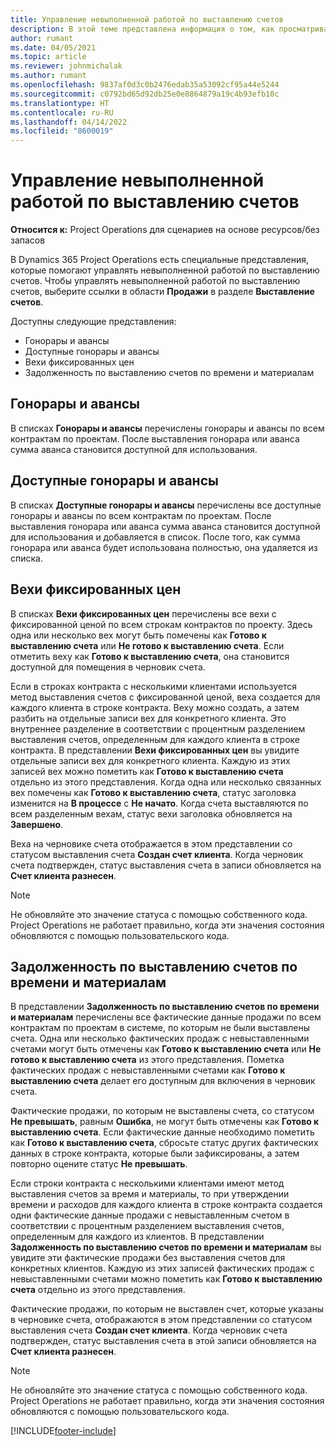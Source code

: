 ```yaml
---
title: Управление невыполненной работой по выставлению счетов
description: В этой теме представлена информация о том, как просматривать и работать с невыполненной работой по выставлению счетов в Project Operations.
author: rumant
ms.date: 04/05/2021
ms.topic: article
ms.reviewer: johnmichalak
ms.author: rumant
ms.openlocfilehash: 9837af0d3c0b2476edab35a53092cf95a44e5244
ms.sourcegitcommit: c0792bd65d92db25e0e8864879a19c4b93efb10c
ms.translationtype: HT
ms.contentlocale: ru-RU
ms.lasthandoff: 04/14/2022
ms.locfileid: "8600019"
---
```

# <a name="manage-billing-backlog"></a>Управление невыполненной работой по выставлению счетов

**Относится к:** Project Operations для сценариев на основе ресурсов/без запасов

В Dynamics 365 Project Operations есть специальные представления, которые помогают управлять невыполненной работой по выставлению счетов. Чтобы управлять невыполненной работой по выставлению счетов, выберите ссылки в области **Продажи** в разделе **Выставление счетов**. 

Доступны следующие представления:

- Гонорары и авансы
- Доступные гонорары и авансы
- Вехи фиксированных цен
- Задолженность по выставлению счетов по времени и материалам

## <a name="retainers-and-advances"></a>Гонорары и авансы

В списках **Гонорары и авансы** перечислены гонорары и авансы по всем контрактам по проектам. После выставления гонорара или аванса сумма аванса становится доступной для использования.

## <a name="available-retainers-and-advances"></a>Доступные гонорары и авансы

В списках **Доступные гонорары и авансы** перечислены все доступные гонорары и авансы по всем контрактам по проектам. После выставления гонорара или аванса сумма аванса становится доступной для использования и добавляется в список. После того, как сумма гонорара или аванса будет использована полностью, она удаляется из списка.

## <a name="fixed-price-milestones"></a>Вехи фиксированных цен

В списках **Вехи фиксированных цен** перечислены все вехи с фиксированной ценой по всем строкам контрактов по проекту. Здесь одна или несколько вех могут быть помечены как **Готово к выставлению счета** или **Не готово к выставлению счета**. Если отметить веху как **Готово к выставлению счета**, она становится доступной для помещения в черновик счета.

Если в строках контракта с несколькими клиентами используется метод выставления счетов с фиксированной ценой, веха создается для каждого клиента в строке контракта. Веху можно создать, а затем разбить на отдельные записи вех для конкретного клиента. Это внутреннее разделение в соответствии с процентным разделением выставления счетов, определенным для каждого клиента в строке контракта. В представлении **Вехи фиксированных цен** вы увидите отдельные записи вех для конкретного клиента. Каждую из этих записей вех можно пометить как **Готово к выставлению счета** отдельно из этого представления. Когда одна или несколько связанных вех помечены как **Готово к выставлению счета**, статус заголовка изменится на **В процессе** с **Не начато**. Когда счета выставляются по всем разделенным вехам, статус вехи заголовка обновляется на **Завершено**.

Веха на черновике счета отображается в этом представлении со статусом выставления счета **Создан счет клиента**. Когда черновик счета подтвержден, статус выставления счета в записи обновляется на **Счет клиента разнесен**. 

> [!NOTE] 
> Не обновляйте это значение статуса с помощью собственного кода. Project Operations не работает правильно, когда эти значения состояния обновляются с помощью пользовательского кода.

## <a name="time-and-material-billing-backlog"></a>Задолженность по выставлению счетов по времени и материалам

В представлении **Задолженность по выставлению счетов по времени и материалам** перечислены все фактические данные продажи по всем контрактам по проектам в системе, по которым не были выставлены счета. Одна или несколько фактических продаж с невыставленными счетами могут быть отмечены как **Готово к выставлению счета** или **Не готово к выставлению счета** из этого представления. Пометка фактических продаж с невыставленными счетами как **Готово к выставлению счета** делает его доступным для включения в черновик счета.

Фактические продажи, по которым не выставлены счета, со статусом **Не превышать**, равным **Ошибка**, не могут быть отмечены как **Готово к выставлению счета**. Если фактические данные необходимо пометить как **Готово к выставлению счета**, сбросьте статус других фактических данных в строке контракта, которые были зафиксированы, а затем повторно оцените статус **Не превышать**.

Если строки контракта с несколькими клиентами имеют метод выставления счетов за время и материалы, то при утверждении времени и расходов для каждого клиента в строке контракта создается одни фактические данные продажи с невыставленным счетом в соответствии с процентным разделением выставления счетов, определенным для каждого из клиентов. В представлении **Задолженность по выставлению счетов по времени и материалам** вы увидите эти фактические продажи без выставления счетов для конкретных клиентов. Каждую из этих записей фактических продаж с невыставленными счетами можно пометить как **Готово к выставлению счета** отдельно из этого представления.

Фактические продажи, по которым не выставлен счет, которые указаны в черновике счета, отображаются в этом представлении со статусом выставления счета **Создан счет клиента**. Когда черновик счета подтвержден, статус выставления счета в этой записи обновляется на **Счет клиента разнесен**. 

> [!NOTE] 
> Не обновляйте это значение статуса с помощью собственного кода. Project Operations не работает правильно, когда эти значения состояния обновляются с помощью пользовательского кода.


[!INCLUDE[footer-include](../includes/footer-banner.md)]
